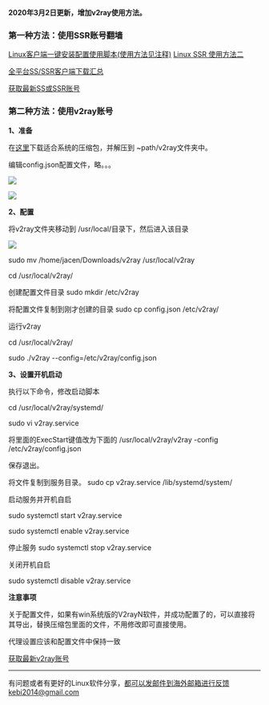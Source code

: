 **2020年3月2日更新，增加v2ray使用方法。**

### 第一种方法：使用SSR账号翻墙

[Linux客户端一键安装配置使用脚本(使用方法见注释)](https://github.com/the0demiurge/CharlesScripts/blob/master/charles/bin/ssr)
[Linux SSR 使用方法二](https://github.com/Turing2333/Detailed-tutorial-on-the-building-and-usage-of-SSR/blob/master/Instructions/Clients%20manual%20for%20each%20platform/Linux%20SSR%E7%9B%B8%E5%85%B3%E8%AF%B4%E6%98%8E.txt)

[全平台SS/SSR客户端下载汇总](http://www.mediafire.com/folder/sfqz8bmodqdx5/shadowsocks相关客户端)

[获取最新SS或SSR账号](https://github.com/Alvin9999/new-pac/wiki/ss%E5%85%8D%E8%B4%B9%E8%B4%A6%E5%8F%B7)
 

### 第二种方法：使用v2ray账号

**1、准备**

在[这里](https://github.com/v2ray/v2ray-core/releases/)下载适合系统的压缩包，并解压到 ~path/v2ray文件夹中。

编辑config.json配置文件，略。。。

![](https://raw.githubusercontent.com/Alvin9999/pac2/master/linux/1.png)

![](https://raw.githubusercontent.com/Alvin9999/pac2/master/linux/2.png)

**2、配置**

将v2ray文件夹移动到 /usr/local/目录下，然后进入该目录

![](http://blog.free-air.org/wp-content/uploads/2020/03/3.png)

  sudo mv /home/jacen/Downloads/v2ray /usr/local/v2ray

  cd /usr/local/v2ray/

创建配置文件目录 sudo mkdir /etc/v2ray

将配置文件复制到刚才创建的目录 sudo cp config.json /etc/v2ray/

运行v2ray

  cd /usr/local/v2ray/

  sudo ./v2ray --config=/etc/v2ray/config.json

**3、设置开机启动**

执行以下命令，修改启动脚本

  cd /usr/local/v2ray/systemd/

  sudo vi v2ray.service

将里面的ExecStart键值改为下面的 /usr/local/v2ray/v2ray -config /etc/v2ray/config.json

保存退出。


将文件复制到服务目录。 sudo cp v2ray.service /lib/systemd/system/

启动服务并开机自启

  sudo systemctl start v2ray.service

  sudo systemctl enable v2ray.service

停止服务 sudo systemctl stop v2ray.service

关闭开机自启

sudo systemctl disable v2ray.service

**注意事项**

关于配置文件，如果有win系统版的V2rayN软件，并成功配置了的，可以直接将其导出，替换压缩包里面的文件，不用修改即可直接使用。

代理设置应该和配置文件中保持一致

[获取最新v2ray账号](https://github.com/Alvin9999/new-pac/wiki/v2ray%E5%85%8D%E8%B4%B9%E8%B4%A6%E5%8F%B7)

***

有问题或者有更好的Linux软件分享，都可以发邮件到海外邮箱进行反馈kebi2014@gmail.com